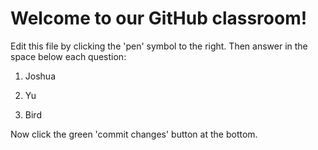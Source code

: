 # Welcome to our GitHub classroom!

Edit this file by clicking the 'pen' symbol to the right.
Then answer in the space below each question:

1. Joshua

2. Yu

3. Bird


Now click the green 'commit changes' button at the bottom.

